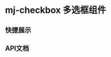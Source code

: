 <script lang="ts" setup>
import quickShow from './components/quickShow.vue'
import propsBody from './data/propsBody'
</script>

# mj-checkbox 多选框组件

## 快捷展示
<quickShow />

## API文档
<props-table descriptType="Props"  :propsBody="propsBody" />

